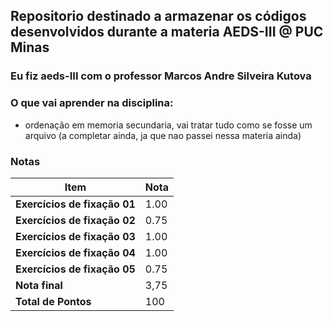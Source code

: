 ## Repositorio destinado a armazenar os códigos desenvolvidos durante a materia AEDS-III @ PUC Minas

### Eu fiz aeds-III com o professor Marcos Andre Silveira Kutova

### O que vai aprender na disciplina:
- ordenação em memoria secundaria, vai tratar tudo como se fosse um arquivo
(a completar ainda, ja que nao passei nessa materia ainda)

### Notas

| **Item**                       | **Nota** |
|--------------------------------|----------|
| **Exercícios de fixação 01**   | 1.00     |
| **Exercícios de fixação 02**   | 0.75     |
| **Exercícios de fixação 03**   | 1.00     |
| **Exercícios de fixação 04**   | 1.00     |
| **Exercícios de fixação 05**   | 0.75     |
| **Nota final**                 | 3,75     |
|**Total de Pontos**             | 100      |
